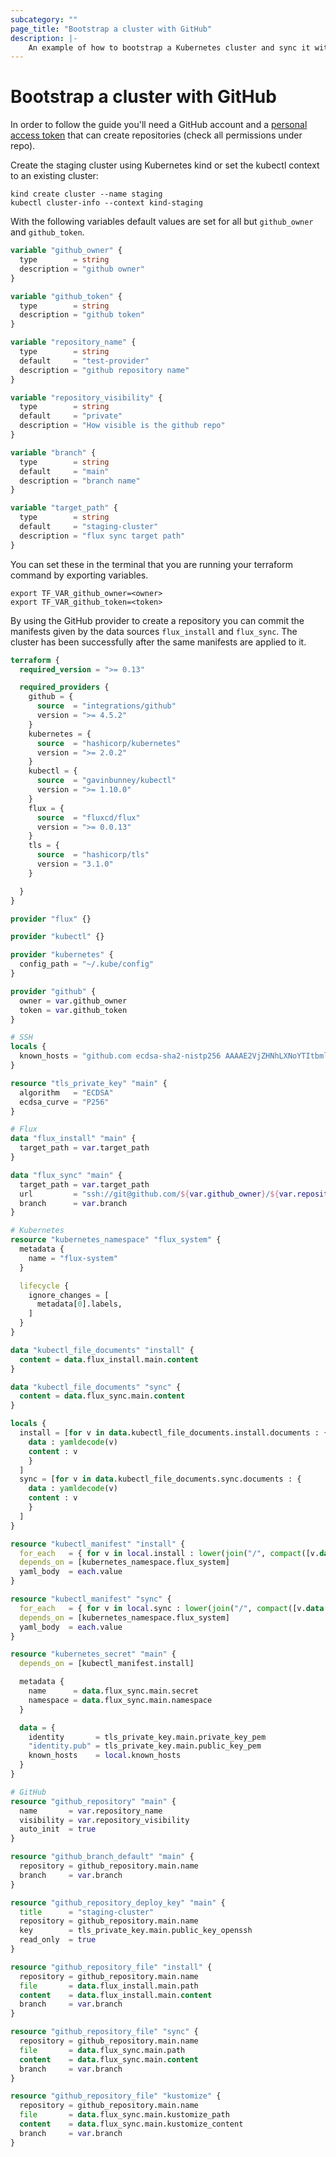 ```yaml
---
subcategory: ""
page_title: "Bootstrap a cluster with GitHub"
description: |-
    An example of how to bootstrap a Kubernetes cluster and sync it with a GitHub repository.
---
```


# Bootstrap a cluster with GitHub

In order to follow the guide you'll need a GitHub account and a [personal access token](https://docs.github.com/en/authentication/keeping-your-account-and-data-secure/creating-a-personal-access-token)
that can create repositories (check all permissions under repo).

Create the staging cluster using Kubernetes kind or set the kubectl context to an existing cluster:
```
kind create cluster --name staging
kubectl cluster-info --context kind-staging
```

With the following variables default values are set for all but `github_owner` and `github_token`.
```terraform
variable "github_owner" {
  type        = string
  description = "github owner"
}

variable "github_token" {
  type        = string
  description = "github token"
}

variable "repository_name" {
  type        = string
  default     = "test-provider"
  description = "github repository name"
}

variable "repository_visibility" {
  type        = string
  default     = "private"
  description = "How visible is the github repo"
}

variable "branch" {
  type        = string
  default     = "main"
  description = "branch name"
}

variable "target_path" {
  type        = string
  default     = "staging-cluster"
  description = "flux sync target path"
}
```

You can set these in the terminal that you are running your terraform command by exporting variables.
```shell
export TF_VAR_github_owner=<owner>
export TF_VAR_github_token=<token>
```

By using the GitHub provider to create a repository you can commit the manifests given by the
data sources `flux_install` and `flux_sync`. The cluster has been successfully after the same
manifests are applied to it.
```terraform
terraform {
  required_version = ">= 0.13"

  required_providers {
    github = {
      source  = "integrations/github"
      version = ">= 4.5.2"
    }
    kubernetes = {
      source  = "hashicorp/kubernetes"
      version = ">= 2.0.2"
    }
    kubectl = {
      source  = "gavinbunney/kubectl"
      version = ">= 1.10.0"
    }
    flux = {
      source  = "fluxcd/flux"
      version = ">= 0.0.13"
    }
    tls = {
      source  = "hashicorp/tls"
      version = "3.1.0"
    }

  }
}

provider "flux" {}

provider "kubectl" {}

provider "kubernetes" {
  config_path = "~/.kube/config"
}

provider "github" {
  owner = var.github_owner
  token = var.github_token
}

# SSH
locals {
  known_hosts = "github.com ecdsa-sha2-nistp256 AAAAE2VjZHNhLXNoYTItbmlzdHAyNTYAAAAIbmlzdHAyNTYAAABBBEmKSENjQEezOmxkZMy7opKgwFB9nkt5YRrYMjNuG5N87uRgg6CLrbo5wAdT/y6v0mKV0U2w0WZ2YB/++Tpockg="
}

resource "tls_private_key" "main" {
  algorithm   = "ECDSA"
  ecdsa_curve = "P256"
}

# Flux
data "flux_install" "main" {
  target_path = var.target_path
}

data "flux_sync" "main" {
  target_path = var.target_path
  url         = "ssh://git@github.com/${var.github_owner}/${var.repository_name}.git"
  branch      = var.branch
}

# Kubernetes
resource "kubernetes_namespace" "flux_system" {
  metadata {
    name = "flux-system"
  }

  lifecycle {
    ignore_changes = [
      metadata[0].labels,
    ]
  }
}

data "kubectl_file_documents" "install" {
  content = data.flux_install.main.content
}

data "kubectl_file_documents" "sync" {
  content = data.flux_sync.main.content
}

locals {
  install = [for v in data.kubectl_file_documents.install.documents : {
    data : yamldecode(v)
    content : v
    }
  ]
  sync = [for v in data.kubectl_file_documents.sync.documents : {
    data : yamldecode(v)
    content : v
    }
  ]
}

resource "kubectl_manifest" "install" {
  for_each   = { for v in local.install : lower(join("/", compact([v.data.apiVersion, v.data.kind, lookup(v.data.metadata, "namespace", ""), v.data.metadata.name]))) => v.content }
  depends_on = [kubernetes_namespace.flux_system]
  yaml_body  = each.value
}

resource "kubectl_manifest" "sync" {
  for_each   = { for v in local.sync : lower(join("/", compact([v.data.apiVersion, v.data.kind, lookup(v.data.metadata, "namespace", ""), v.data.metadata.name]))) => v.content }
  depends_on = [kubernetes_namespace.flux_system]
  yaml_body  = each.value
}

resource "kubernetes_secret" "main" {
  depends_on = [kubectl_manifest.install]

  metadata {
    name      = data.flux_sync.main.secret
    namespace = data.flux_sync.main.namespace
  }

  data = {
    identity       = tls_private_key.main.private_key_pem
    "identity.pub" = tls_private_key.main.public_key_pem
    known_hosts    = local.known_hosts
  }
}

# GitHub
resource "github_repository" "main" {
  name       = var.repository_name
  visibility = var.repository_visibility
  auto_init  = true
}

resource "github_branch_default" "main" {
  repository = github_repository.main.name
  branch     = var.branch
}

resource "github_repository_deploy_key" "main" {
  title      = "staging-cluster"
  repository = github_repository.main.name
  key        = tls_private_key.main.public_key_openssh
  read_only  = true
}

resource "github_repository_file" "install" {
  repository = github_repository.main.name
  file       = data.flux_install.main.path
  content    = data.flux_install.main.content
  branch     = var.branch
}

resource "github_repository_file" "sync" {
  repository = github_repository.main.name
  file       = data.flux_sync.main.path
  content    = data.flux_sync.main.content
  branch     = var.branch
}

resource "github_repository_file" "kustomize" {
  repository = github_repository.main.name
  file       = data.flux_sync.main.kustomize_path
  content    = data.flux_sync.main.kustomize_content
  branch     = var.branch
}
```
